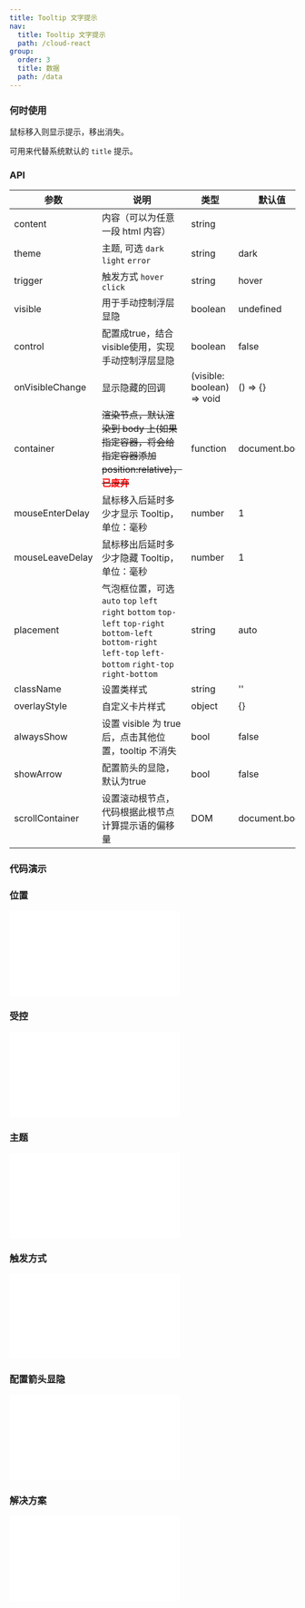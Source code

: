 ```yaml
---
title: Tooltip 文字提示
nav:
  title: Tooltip 文字提示
  path: /cloud-react
group:
  order: 3
  title: 数据
  path: /data
---
```


### 何时使用

鼠标移入则显示提示，移出消失。

可用来代替系统默认的 `title` 提示。

### API

| 参数              | 说明                                                                                                                                                    | 类型     | 默认值        |
|-----------------|-------------------------------------------------------------------------------------------------------------------------------------------------------| -------- | ------------- |
| content         | 内容（可以为任意一段 html 内容）                                                                                                                                   | string   |               |
| theme           | 主题, 可选 `dark` `light` `error`                                                                                                                         | string   | dark          |
| trigger         | 触发方式 `hover` `click`                                                                                                                                  | string   | hover         |
| visible         | 用于手动控制浮层显隐                                                                                                                                            | boolean  | undefined             |
| control         | 配置成true，结合visible使用，实现手动控制浮层显隐 | boolean | false |
| onVisibleChange | 显示隐藏的回调                                                                                                                                               | (visible: boolean) => void  | () => {}       |
| container       | <del>渲染节点，默认渲染到 body 上(如果指定容器，将会给指定容器添加 position:relative)，<b style="color: red">已废弃</b></del>                                                        | function | document.body |
| mouseEnterDelay | 鼠标移入后延时多少才显示 Tooltip，单位：毫秒                                                                                                                            | number   | 1             |
| mouseLeaveDelay | 鼠标移出后延时多少才隐藏 Tooltip，单位：毫秒                                                                                                                            | number   | 1             |
| placement       | 气泡框位置，可选 `auto` `top` `left` `right` `bottom` `top-left` `top-right` `bottom-left` `bottom-right` `left-top` `left-bottom` `right-top` `right-bottom` | string   | auto          |
| className       | 设置类样式                                                                                                                                                 | string   | ''            |
| overlayStyle    | 自定义卡片样式                                                                                                                                               | object   | {}            |
| alwaysShow      | 设置 visible 为 true 后，点击其他位置，tooltip 不消失                                                                                                                | bool   | false            |
| showArrow       | 配置箭头的显隐，默认为true                                                                                                                                       | bool   | false            |
| scrollContainer | 设置滚动根节点， 代码根据此根节点计算提示语的偏移量 | DOM | document.body |

 ### 代码演示 

### 位置
<embed src="@components/tooltip/demos/placement.md" /> 

### 受控
<embed src="@components/tooltip/demos/control.md" />

### 主题
<embed src="@components/tooltip/demos/theme.md" /> 

### 触发方式
<embed src="@components/tooltip/demos/tigger.md" />

### 配置箭头显隐
<embed src="@components/tooltip/demos/showArrow.md" />

### 解决方案
<embed src="@components/tooltip/demos/select.md" />
